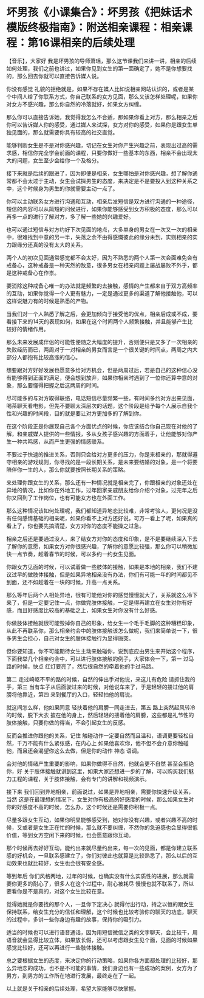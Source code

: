 # 坏男孩《小课集合》：坏男孩《把妹话术模版终极指南》：附送相亲课程：相亲课程：第16课相亲的后续处理

【音乐】，大家好 我是坏男孩的导师萧瑶，那么这节课我们来讲一讲，相亲的后续如何处理，我们之前也讲过，如果你见到女生的第一面确定了，她不是你想要找的，那么回去你就可以直接告诉媒人说。

你没有感觉 礼貌的拒绝就是，如果不存在媒人比如说相亲网站认识的，或者是某个中间人给了你联系方式，你自己联系的女方见面，那么又该怎样处理呢，如果你对女方不感兴趣，那么你自然的冷落就好，如果女方纠缠。

那么你可以直接告诉她，我觉得我怎么不合适，那如果你看上对方，那么相亲之后你可以告诉媒人你的感受，通过媒人来试探，女方对你的感受，如果你是跟女生单独见面的，那么就需要你具有较高的社交直觉。

能够判断女生是不是对你感兴趣，切记在女生对你产生兴趣之前，表现出过高的需求感，相信你完全学会前面的课程，只要你做好一些基本的东西，相亲不会出现太大的问题，女生至少会给你一个及格分。

接下来就是后续的跟进了，因为即便是相亲，女生哪怕是对你感兴趣，想了解你通常都不会太过于主动，女生会试探男生的态度，来决定是不是要投入到这种关系之中，这个时候身为男生的你就需要主动一点了。

你可以主动联系女方进行沟通和互动，相亲后发短信是双方进行沟通的一种途径，短信的内容可以从简短的问候进行，如果你能够感受到女方积极的态度，那么可以再多一点的进行了解对方，多了解一些她的兴趣爱好。

也可以通过短信与对方约好下次见面的地点，大多单身的男女在一次又一次的相亲中，很难找到中意的另一半，失落之余不由得感慨彼此的缘分未到，实则相亲的实力跟缘分还真的没有太大的关系。

两个人的初次见面通常感觉都不会太好，因为不熟悉的两个人第一次会面难免会有戒备心，这种戒备是一种天然的敌意，很多男女在相亲问题上屡战屡败不外乎，都是这种戒备心在作祟。

要消除这种戒备心唯一的办法就是频繁的去接触，感情的产生都来自于双方高频率的互动，如果你觉得一个人更有魅力，一定是通过更多的渠道了解他接触他，可以这样说魅力有的时候是熟悉的产物。

当我们对一个人熟悉了解之后，会更加倾向于接受他的优点，相亲后成或不成，要看接下来的14天的表现如何，如果在这个时间两个人频繁接触，并且能够产生比较好的情绪作用。

那么未来发展成伴侣的可能性便随之大幅度的提升，否则便只是又多了一次相亲的失败经历而已，两周对于一对相亲的男女而言是一个很关键的时间点，两周之内大部分人都抱有比较高涨的信心。

想要跟对方好好发展也愿意多给对方机会，但是两周过后，若是自己的这种信心没有能够得到正面的满足，便会想到放弃，如果你相亲时遇到了一位你还算中意的对象，那么要懂得把握之后这两周的时间。

尽可能多的与对方取得联络，电话短信尽量频繁一些，有时间多约对方出来见面，喝茶聊天看电影，但先不要聊太深层次的话题，这个阶段是给予每个人展示自我个性和兴趣的时间段，目的就是要让对方更加多的了解到你。

在这个阶段正是你展现自己各个方面优点的时候，你应该结合你自己现在对他的了解，和亲戚媒人提供的一些情报，多从女孩子感兴趣的方面着手，让他能够对你产生一种共鸣感，从而产生更强的情感联系。

不要过于快速的推进关系，否则只会给对方更多的压力，你是来相亲的，那就得遵守相亲的游戏规则，你寻找的是一段长期关系，是未来要结婚的对象，是一个将要陪伴你一生的人，那么你就要按照长期关系的策略。

来处理你跟女生的关系，那么还有一种情况就是相亲完了，你跟相亲的对象还处在异地的情况，比如你在外地工作，过年回家亲戚朋友给你介绍个对象，过完年之后你又回到了工作岗位，也有可能女方也在外面工作。

那么这种情况该如何处理呢，我们都知道异地恋比较难，非常考验人，更何况是没有任何感情基础的相亲呢，如果你看不上对方还好说，可万一看上了呢，如果真的看上了，你也要先搞清楚，女方对你的态度不能操之过急。

相亲之后还是要通过没人，来了结女方对你的态度和印象，是不是要继续深入下去了解你的意愿，如果女方对你很感兴趣，了解你的意愿比较强，那么你可以稍微加快一点节奏，趁着春节的时候，可以多约一约女生见面。

你跟女方见面的时候，可以试着做一些肢体的接触，如果是本地的相亲，我们不建议过早的做肢体接触，但是如果异地相亲没有办法，你们有可能一年的时间都见不到面，还不如趁着在一块的时候，升高一点关系。

那么等年后两个人相处异地，很有可能他对你的感觉慢慢就大了，关系就这么冷下来了，但是一定要记住一点，你做完肢体接触，一定是得再建立在女生对你有好感，而且好感度比较高的基础之上，如果女生对你没有什么好感。

你做肢体接触就很可能毁掉你自己的形象，给女生一个毛手毛脚的这种糟糕印象，从此不再联系你，那么相亲约会中的肢体接触该怎么做呢，我们来简单说一下，很多男生会担心，自己对女生的肢体接触行为显得唐突。

但你要知道，你不可能期待女生主动来触碰你，说到底应由男生来开始这个程序，下面我举几个相亲约会中，可以进行肢体接触的例子，大家体会一下，第一 过马路的时候，快点 红灯要亮了，然后很自然的牵着他的手过马路。

第二 走过崎岖不平的路的时候，自然的伸出手对他说，来这儿有危险 请抓住我的手，第三 当有车子从后面驶过来的时候，对他说车来了，于是轻轻的搂过他的肩膀将他靠近，第四 来到餐厅的入口，轻轻拍他的肩说。

就这间怎么样，他如果同意 轻扶着他的肩膀一同走进去，第五 路上突然起风转冷的时候，脱下大衣 披在他的身上，然后轻轻的搂着他的肩膀，这些都是礼节性的肢体接触，只要你做的得当，不会引起女生的反感。

反而会推进你跟他的关系，记住 触碰动作一定要自然而且温和，语调更要轻松自然，千万不能有什么紧张感，在内心上 如果他喜欢你，他不但不会介意你触碰他，而且还会渴望你这么去做，但是你的动作 神态 语调。

会对他的情绪产生重要的影响，如果你做得不自然，他就会更不自然 甚至会拒绝你，好 关于肢体接触就讲到这里，如果大家还想进一步的了解，可以购买我们魅力工程的课程，关于肢体接触，会有专门的讲解和视频演示。

接下来 我们回到异地相亲，前面说过，如果是异地相亲，需要你快速升级关系，当然 这是在最理想的情况下，女生对你有极高的好感度的时候，那么如果女生对你的好感度不高的时候，怎么办，这个时候还是需要你积极一点。

尽量多跟女生互动，如果你明显能够感受到，她对你没有兴趣，或者兴趣不高的时候，又或者是女生正在忙的时候，那么就不要纠缠，不然你的急迫感也会显得很低价值，等到女方空闲下来的时候，也会愿意跟你互动。

那个时候再去好好互动，能约出来就尽量约出来，每一次的见面，都是你建立联系感的好机会，一旦联系感建立了，你们对彼此也就算是比较熟悉了，那么以后的互动效果也就比较好，女生也会很有安全感。

等到年后 你们风格两地，过年的时候，也确实没有什么实质性的进展，那么就需要你更多的耐心了，很多人在这个过程中，耐心被耗尽 慢慢也就不联系了，所以要看你是不是真的，对这个女生比较在意。

觉得她就是你要找的那个人，一旦你下定决心 就得付出行动，持之以恒的跟女生保持联系，给女生充分的信任和理解，这个时候也比较考验你的聊天的功底，聊天的过程中，多讲一些你身边有趣的故事，保持你的吸引力。

适当的时候也可以进行语音通话，因为用短信微信之类的文字聊天，会比较干，用语音就会显得比较立体，如果放长假，还可以考虑跟女生见个面，见面的时候如果感觉比较好，还可以再进行一些肢体接触。

总之要根据女生的态度，来决定你的行动策略，如果你各方面都处理的比较好，那么异地恋的成功，也不是不可能的事情，我们身边也有一些成功的案例，女方为了男方，到男方的工作所在地进行发展，最终走在了一起。

以上就是关于相亲的后续处理，希望大家能够尽快掌握。